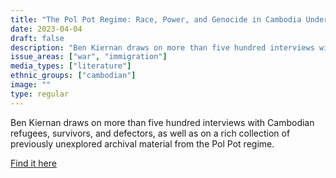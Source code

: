 ```yaml
---
title: "The Pol Pot Regime: Race, Power, and Genocide in Cambodia Under the Khmer Rouge, 1975-79"
date: 2023-04-04
draft: false
description: "Ben Kiernan draws on more than five hundred interviews with Cambodian refugees, survivors, and defectors, as well as on a rich collection of previously unexplored archival material from the Pol Pot regime."
issue_areas: ["war", "immigration"]
media_types: ["literature"]
ethnic_groups: ["cambodian"]
image: ""
type: regular
---
```


Ben Kiernan draws on more than five hundred interviews with Cambodian refugees, survivors, and defectors, as well as on a rich collection of previously unexplored archival material from the Pol Pot regime.

[Find it here](https://www.jstor.org/stable/j.ctt1npbv9)
